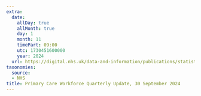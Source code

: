 ```yaml
---
extra:
  date:
    allDay: true
    allMonth: true
    day: 1
    month: 11
    timePart: 09:00
    utc: 1730451600000
    year: 2024
  url: https://digital.nhs.uk/data-and-information/publications/statistical/primary-care-workforce-quarterly-update/30-september-2024
taxonomies:
  source:
  - NHS
title: Primary Care Workforce Quarterly Update, 30 September 2024
---
```

